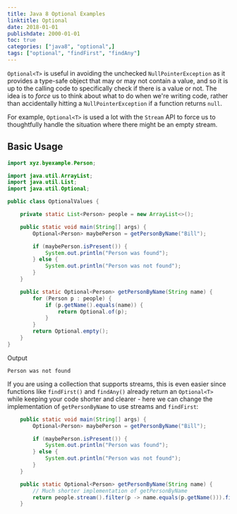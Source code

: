 ```yaml
---
title: Java 8 Optional Examples
linktitle: Optional
date: 2018-01-01
publishdate: 2000-01-01
toc: true
categories: ["java8", "optional",]
tags: ["optional", "findFirst", "findAny"]
---
```


`Optional<T>` is useful in avoiding the unchecked `NullPointerException` 
as it provides a type-safe object that may or may not
contain a value, and so it is up to the calling code to specifically check if
there is a value or not.  The idea is to *force* us to think about what to do
when we're writing code, rather than accidentally hitting a `NullPointerException` if a function returns `null`.

For example, `Optional<T>` is used a lot with the `Stream` API to force us to
thoughtfully handle the situation where there might be an empty stream.

## Basic Usage

```java
import xyz.byexample.Person;

import java.util.ArrayList;
import java.util.List;
import java.util.Optional;

public class OptionalValues {

    private static List<Person> people = new ArrayList<>();

    public static void main(String[] args) {
        Optional<Person> maybePerson = getPersonByName("Bill");

        if (maybePerson.isPresent()) {
            System.out.println("Person was found");
        } else {
            System.out.println("Person was not found");
        }
    }

    public static Optional<Person> getPersonByName(String name) {
        for (Person p : people) {
            if (p.getName().equals(name)) {
                return Optional.of(p);
            }
        }
        return Optional.empty();
    }
}
```
Output
```
Person was not found
```

If you are using a collection that supports streams, this is even easier since
functions like `findFirst()` and `findAny()` already return an `Optional<T>`
while keeping your code shorter and clearer - here we can change the implementation
of `getPersonByName` to use streams and `findFirst`:

```java
    public static void main(String[] args) {
        Optional<Person> maybePerson = getPersonByName("Bill");

        if (maybePerson.isPresent()) {
            System.out.println("Person was found");
        } else {
            System.out.println("Person was not found");
        }
    }

    public static Optional<Person> getPersonByName(String name) {
        // Much shorter implementation of getPersonByName
        return people.stream().filter(p -> name.equals(p.getName())).findFirst();
    }
```